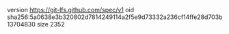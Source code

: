 version https://git-lfs.github.com/spec/v1
oid sha256:5a0638e3b320802d7814249114a2f5e9d73332a236cf14ffe28d703b13704830
size 2352
